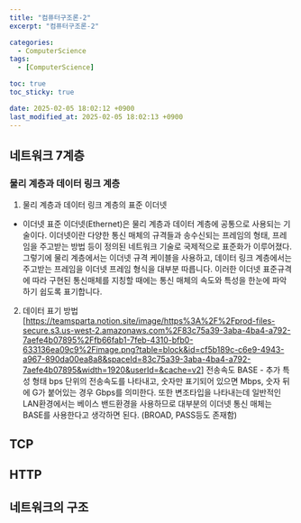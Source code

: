 ```yaml
---
title: "컴퓨터구조론-2"
excerpt: "컴퓨터구조론-2"

categories:
  - ComputerScience
tags:
  - [ComputerScience]

toc: true
toc_sticky: true

date: 2025-02-05 18:02:12 +0900
last_modified_at: 2025-02-05 18:02:13 +0900
---
```


## 네트워크 7계층

### 물리 계층과 데이터 링크 계층

1. 물리 계층과 데이터 링크 계층의 표준 이더넷

- 이더넷 표준
  이더넷(Ethernet)은 물리 계층과 데이터 계층에 공통으로 사용되는 기술이다.
  이더넷이란 다양한 통신 매체의 규격들과 송수신되는 프레임의 형태, 프레임을 주고받는 방법 등이 정의된 네트워크 기술로 국제적으로 표준화가 이루어졌다.
  그렇기에 물리 계층에서는 이더넷 규격 케이블을 사용하고, 데이터 링크 계층에서는 주고받는 프레임을 이더넷 프레임 형식을 대부분 따릅니다.
  이러한 이더넷 표준규격에 따라 구현된 통신매체를 지칭할 때에는 통신 매체의 속도와 특성을 한눈에 파악하기 쉽도록 표기합니다.

2. 데이터 표기 방법
   [https://teamsparta.notion.site/image/https%3A%2F%2Fprod-files-secure.s3.us-west-2.amazonaws.com%2F83c75a39-3aba-4ba4-a792-7aefe4b07895%2Ffb66fab1-7feb-4310-bfb0-633136ea09c9%2Fimage.png?table=block&id=cf5b189c-c6e9-4943-a967-890da00ea8a8&spaceId=83c75a39-3aba-4ba4-a792-7aefe4b07895&width=1920&userId=&cache=v2]
   전송속도 BASE - 추가 특성 형태
   bps 단위의 전송속도를 나타내고, 숫자만 표기되어 있으면 Mbps, 숫자 뒤에 G가 붙어있는 경우 Gbps를 의미한다.
   또한 변조타입을 나타내는데 일반적인 LAN환경에서는 베이스 밴드환경을 사용하므로 대부분의 이더넷 통신 매체는 BASE를 사용한다고 생각하면 된다. (BROAD, PASS등도 존재함)

## TCP

## HTTP

## 네트워크의 구조

